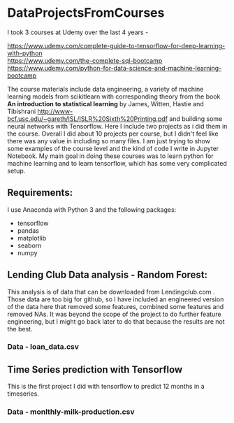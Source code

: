 # DataProjectsFromCourses
I took 3 courses at Udemy over the last 4 years -  

https://www.udemy.com/complete-guide-to-tensorflow-for-deep-learning-with-python  
https://www.udemy.com/the-complete-sql-bootcamp  
https://www.udemy.com/python-for-data-science-and-machine-learning-bootcamp  

The course materials include data engineering, a variety of machine learning models from scikitlearn with corresponding theory from the book __An introduction to statistical learning__ by James, Witten, Hastie and Tibishrani http://www-bcf.usc.edu/~gareth/ISL/ISLR%20Sixth%20Printing.pdf and building some neural networks with Tensorflow. Here I include two projects as i did them in the course. Overall I did about 10 projects per course, but I didn't feel like there was any value in including so many files. I am just trying to show some examples of the course level and the kind of code I write in Jupyter Notebook. My main goal in doing these courses was to learn python for machine learning and to learn tensorflow, which has some very complicated setup. 

## Requirements:
I use Anaconda with Python 3 and the following packages:  
- tensorflow  
- pandas  
- matplotlib  
- seaborn  
- numpy  

## Lending Club Data analysis - Random Forest:
This analysis is of data that can be downloaded from Lendingclub.com . Those data are too big for github, so I have included an engineered version of the data here that removed some features, combined some features and removed NAs. 
It was beyond the scope of the project to do further feature engineering, but I might go back later to do that because the results are not the best.  
### Data - loan_data.csv

## Time Series prediction with Tensorflow
This is the first project I did with tensorflow to predict 12 months in a timeseries.

### Data - monlthly-milk-production.csv
